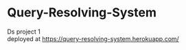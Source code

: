 # Query-Resolving-System
Ds project 1
<br>
deployed at https://query-resolving-system.herokuapp.com/
